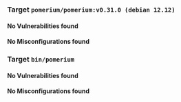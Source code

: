 
### Target `pomerium/pomerium:v0.31.0 (debian 12.12)`
#### No Vulnerabilities found
#### No Misconfigurations found
### Target `bin/pomerium`
#### No Vulnerabilities found
#### No Misconfigurations found
